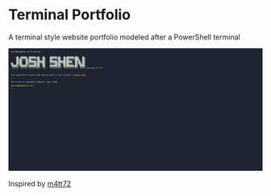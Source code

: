 # Terminal Portfolio

A terminal style website portfolio modeled after a PowerShell terminal

<img src="/public/sc.png">

Inspired by [m4tt72](https://term.m4tt72.com/)
